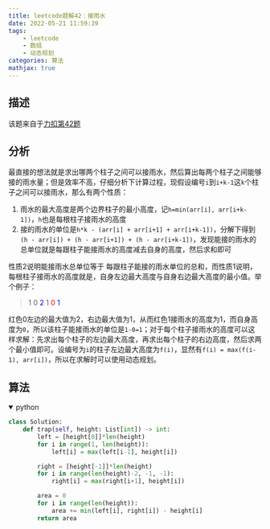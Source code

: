 ```yaml
---
title: leetcode题解42：接雨水
date: 2022-05-21 11:59:39
tags:
    - leetcode
    - 数组
    - 动态规划
categories: 算法
mathjax: true
---
```



## 描述

该题来自于[力扣第42题](https://leetcode.cn/problems/trapping-rain-water/)
<!--more-->


## 分析

最直接的想法就是求出哪两个柱子之间可以接雨水，然后算出每两个柱子之间能够接的雨水量；但是效率不高，仔细分析下计算过程，现假设编号`i`到`i+k-1`这`k`个柱子之间可以接雨水，那么有两个性质：
1. 雨水的最大高度是两个边界柱子的最小高度，记`h=min(arr[i], arr[i+k-1])`，`h`也是每根柱子接雨水的高度
2. 接的雨水的单位是`h*k - (arr[i] + arr[i+1] + arr[i+k-1])`，分解下得到`(h - arr[i]) + (h - arr[i+1]) + (h - arr[i+k-1])`，发现能接的雨水的总单位就是每跟柱子能接雨水的高度减去自身的高度，然后求和即可

性质2说明能接雨水总单位等于 每跟柱子能接的雨水单位的总和，而性质1说明，每根柱子接雨水的高度就是，自身左边最大高度与自身右边最大高度的最小值。举个例子：

> 1 0 <font color="blue">2</font> 1 <font color="red">0</font> <font color="blue">1</font>

红色0左边的最大值为2，右边最大值为1，从而红色1接雨水的高度为1，而自身高度为`0`，所以该柱子能接雨水的单位是`1-0=1`；对于每个柱子接雨水的高度可以这样求解：先求出每个柱子的左边最大高度，再求出每个柱子的右边高度，然后求两个最小值即可。设编号为`i`的柱子左边最大高度为`f(i)`，显然有`f(i) = max(f(i-1), arr[i])`，所以在求解时可以使用动态规划。


## 算法

<details open>
<summary>python</summary>

```python
class Solution:
    def trap(self, height: List[int]) -> int:
        left = [height[0]]*len(height)
        for i in range(1, len(height)):
            left[i] = max(left[i-1], height[i])

        right = [height[-1]]*len(height)
        for i in range(len(height)-2, -1, -1):
            right[i] = max(right[i+1], height[i])

        area = 0
        for i in range(len(height)):
            area += min(left[i], right[i]) - height[i]
        return area
```
</details>
